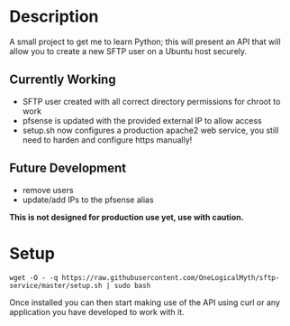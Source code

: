 # Description
A small project to get me to learn Python; this will present an API that will allow you to create a new SFTP user on a Ubuntu host securely.

## Currently Working
* SFTP user created with all correct directory permissions for chroot to work
* pfsense is updated with the provided external IP to allow access
* setup.sh now configures a production apache2 web service, you still need to harden and configure https manually!

## Future Development
* remove users 
* update/add IPs to the pfsense alias

**This is not designed for production use yet, use with caution.**

# Setup
`wget -O - -q https://raw.githubusercontent.com/OneLogicalMyth/sftp-service/master/setup.sh | sudo bash`

Once installed you can then start making use of the API using curl or any application you have developed to work with it.
